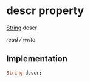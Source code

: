 


# descr property






[String](https://api.flutter.dev/flutter/dart-core/String-class.html) descr
  
_read / write_






## Implementation

```dart
String descr;


```







